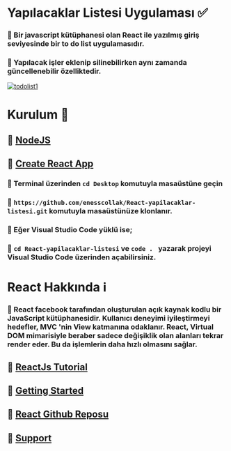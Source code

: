 # Yapılacaklar Listesi Uygulaması :white_check_mark:
### :small_red_triangle: Bir javascript kütüphanesi olan React ile yazılmış giriş seviyesinde bir to do list uygulamasıdır.
### :small_red_triangle: Yapılacak işler eklenip silinebilirken aynı zamanda güncellenebilir özelliktedir.
[![todolist1](https://user-images.githubusercontent.com/34480228/90842445-ff256980-e367-11ea-80e3-216e84e9985d.png)](url)
# Kurulum :wrench:
## :link: [NodeJS](https://nodejs.org/en/)
## :link: [Create React App](https://github.com/facebook/create-react-app)
### :small_red_triangle: Terminal üzerinden `cd Desktop` komutuyla masaüstüne geçin
### :small_red_triangle: `https://github.com/enesscollak/React-yapilacaklar-listesi.git` komutuyla masaüstünüze klonlanır.
### :small_red_triangle: Eğer Visual Studio Code yüklü ise;
### :small_red_triangle: `cd React-yapilacaklar-listesi` ve `code . ` yazarak projeyi Visual Studio Code üzerinden açabilirsiniz.

# React Hakkında :information_source:
### :small_red_triangle:  React facebook tarafından oluşturulan açık kaynak kodlu bir JavaScript kütüphanesidir. Kullanıcı deneyimi iyileştirmeyi hedefler, MVC 'nin View katmanına odaklanır. React, Virtual DOM mimarisiyle beraber sadece değişiklik olan alanları tekrar render eder. Bu da işlemlerin daha hızlı olmasını sağlar.
## :link: [ReactJs Tutorial](https://reactjs.org/tutorial/tutorial.html)
## :link: [Getting Started](https://reactjs.org/docs/getting-started.html)
## :link: [React Github Reposu](https://github.com/facebook/react)
## :link: [Support](https://reactjs.org/community/support.html)
